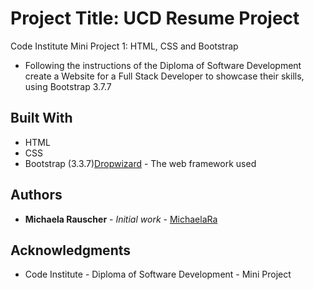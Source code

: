 # Project Title: UCD Resume Project

Code Institute Mini Project 1: HTML, CSS and Bootstrap 
- Following the instructions of the Diploma of Software Development create a  Website for a Full Stack Developer to showcase their skills, using Bootstrap 3.7.7


## Built With

* HTML
* CSS
* Bootstrap (3.3.7)[Dropwizard](http://www.dropwizard.io/1.0.2/docs/) - The web framework used

## Authors

* **Michaela Rauscher** - *Initial work* - [MichaelaRa](https://github.com/MichaelRa)


## Acknowledgments

* Code Institute - Diploma of Software Development - Mini Project 

